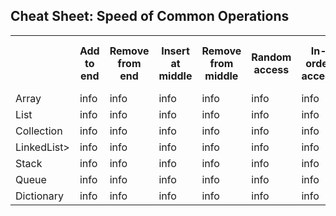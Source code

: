 ## Cheat Sheet: Speed of Common Operations

<table>
  <tr>
    <th> </th>
    <th>Add to end</th>
	<th>Remove from end</th>
	<th>Insert at middle</th>
	<th>Remove from middle</th>
	<th>Random access</th>
	<th>In-order access</th>
	<th>Search for specific element</th>
	<th>Notes</th>	
  </tr>
  <tr>
    <td>Array</td>
    <td>info</td>
    <td>info</td>
    <td>info</td>
    <td>info</td>
    <td>info</td>
    <td>info</td>
    <td>info</td>
	<td>info</td>
  </tr>
  <tr>
    <td>List<T></td>
    <td>info</td>
    <td>info</td>
    <td>info</td>
    <td>info</td>
    <td>info</td>
    <td>info</td>
    <td>info</td>
	<td>info</td>
  </tr>
  <tr>
    <td>Collection<T></td>
    <td>info</td>
    <td>info</td>
    <td>info</td>
    <td>info</td>
    <td>info</td>
    <td>info</td>
    <td>info</td>
	<td>info</td>
  </tr>
    <tr>
    <td>LinkedList<T>></td>
    <td>info</td>
    <td>info</td>
    <td>info</td>
    <td>info</td>
    <td>info</td>
    <td>info</td>
    <td>info</td>
	<td>info</td>
  </tr>
    <tr>
    <td>Stack<T></td>
    <td>info</td>
    <td>info</td>
    <td>info</td>
    <td>info</td>
    <td>info</td>
    <td>info</td>
    <td>info</td>
	<td>info</td>
  </tr>
    <tr>
    <td>Queue<T></td>
    <td>info</td>
    <td>info</td>
    <td>info</td>
    <td>info</td>
    <td>info</td>
    <td>info</td>
    <td>info</td>
	<td>info</td>
  </tr>
    <tr>
    <td>Dictionary<K,T></td>
    <td>info</td>
    <td>info</td>
    <td>info</td>
    <td>info</td>
    <td>info</td>
    <td>info</td>
    <td>info</td>
	<td>info</td>
  </tr>
</table>